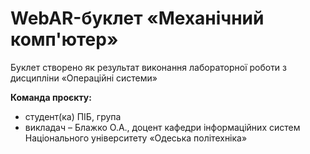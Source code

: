 # WebAR-буклет «Механічний комп'ютер»
Буклет створено як результат виконання лабораторної роботи з дисципліни «Операційні системи»

**Команда проєкту:**
- студент(ка) ПІБ, група
- викладач – Блажко О.А., доцент кафедри інформаційних систем Національного
університету «Одеська політехніка»
